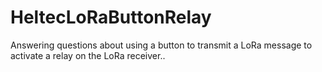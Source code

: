 # HeltecLoRaButtonRelay
Answering questions about using a button to transmit a LoRa message to activate a relay on the LoRa receiver..
